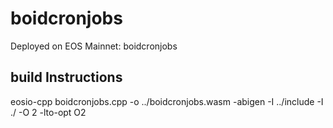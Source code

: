 # boidcronjobs

Deployed on EOS Mainnet: boidcronjobs

## build Instructions

eosio-cpp boidcronjobs.cpp -o ../boidcronjobs.wasm -abigen -I ../include -I ./ -O 2 -lto-opt O2